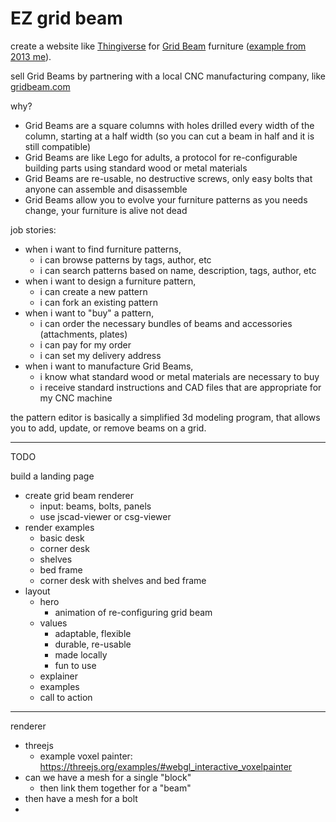 # EZ grid beam

create a website like [Thingiverse](https://www.thingiverse.com/) for [Grid Beam](https://www.ocf.berkeley.edu/~mwilliams/reading/construction/How-to-Build-With-Grid-Beam.pdf) furniture ([example from 2013 me](https://www.thingiverse.com/thing:51228)).

sell Grid Beams by partnering with a local CNC manufacturing company, like [gridbeam.com](http://www.gridbeam.com/woodproducts.html)

why?

- Grid Beams are a square columns with holes drilled every width of the column, starting at a half width (so you can cut a beam in half and it is still compatible)
- Grid Beams are like Lego for adults, a protocol for re-configurable building parts using standard wood or metal materials
- Grid Beams are re-usable, no destructive screws, only easy bolts that anyone can assemble and disassemble
- Grid Beams allow you to evolve your furniture patterns as you needs change, your furniture is alive not dead

job stories:

- when i want to find furniture patterns,
  - i can browse patterns by tags, author, etc
  - i can search patterns based on name, description, tags, author, etc
- when i want to design a furniture pattern,
  - i can create a new pattern
  - i can fork an existing pattern
- when i want to "buy" a pattern,
  - i can order the necessary bundles of beams and accessories (attachments, plates)
  - i can pay for my order
  - i can set my delivery address
- when i want to manufacture Grid Beams,
  - i know what standard wood or metal materials are necessary to buy
  - i receive standard instructions and CAD files that are appropriate for my CNC machine

the pattern editor is basically a simplified 3d modeling program, that allows you to add, update, or remove beams on a grid.

---

TODO

build a landing page

- create grid beam renderer
  - input: beams, bolts, panels
  - use jscad-viewer or csg-viewer
- render examples
  - basic desk
  - corner desk
  - shelves
  - bed frame
  - corner desk with shelves and bed frame
- layout
  - hero
    - animation of re-configuring grid beam
  - values
    - adaptable, flexible
    - durable, re-usable
    - made locally
    - fun to use
  - explainer
  - examples
  - call to action

---

renderer

- threejs
  - example voxel painter: https://threejs.org/examples/#webgl_interactive_voxelpainter
- can we have a mesh for a single "block"
  - then link them together for a "beam"
- then have a mesh for a bolt
- 
